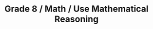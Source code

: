---
title: "Grade 8 / Math / Use Mathematical Reasoning"
subject: "math"
grade: "8"
area: "umr"
next_steps:
  - instructions: "With your student, practice explaining the mathematics setup in basic word problems and the solution processes in detail."
  - instructions: "With your student, practice explaining the mathematics setup in multi-step word problems and the solution processes in detail."
  - instructions: "With your student, discuss complex problems that were solved incorrectly. Develop explanations for better solution paths."
  - instructions: "With your student, discuss complex problems that were solved incorrectly. Develop explanations for better solution paths."
---